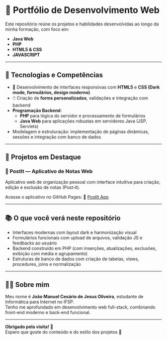 # 🌟 Portfólio de Desenvolvimento Web

Este repositório reúne os projetos e habilidades desenvolvidas ao longo da minha formação, com foco em:

- **Java Web**
- **PHP**
- **HTML5 & CSS**
- **JAVASCRIPT**

---

## 🚀 Tecnologias e Competências

- 🔧 Desenvolvimento de interfaces responsivas com **HTML5** e **CSS (Dark mode, formulários, design moderno)**
- 🖱️ Criação de **forms personalizados**, validações e integração com backend
- **Programação Backend**:
  - **PHP** para lógica do servidor e processamento de formulários
  - **Java Web** para aplicações robustas em servidores Java (JSP, Servlets)
- Modelagem e estruturação: implementação de páginas dinâmicas, sessões e integração com banco de dados

---

## 🧩 Projetos em Destaque

### 📌 PostIt — Aplicativo de Notas Web
Aplicativo web de organização pessoal com interface intuitiva para criação, edição e exclusão de notas (Post‑it).

Acesse o aplicativo no GitHub Pages:
🔗 [PostIt App](https://joaomanueloliveira.github.io/postit/)

---

## 📚 O que você verá neste repositório

- Interfaces modernas com layout dark e harmonização visual
- Formulários funcionais com upload de arquivos, validação JS e feedbacks ao usuário
- Backend construído em PHP (com inserções, atualizações, exclusões, exibição com média e agrupamento)
- Estruturas de banco de dados com criação de tabelas, views, procedures, joins e normalização

---

## 👨‍💻 Sobre mim

Meu nome é **João Manuel Cesário de Jesus Oliveira**, estudante de Informática para Internet no IFSP.  
Tenho me aprofundado em desenvolvimento web full-stack, combinando front-end moderno e back-end funcional.

---

**Obrigado pela visita!** 🚀  
Espero que goste do conteúdo e do estilo dos projetos 🧠
